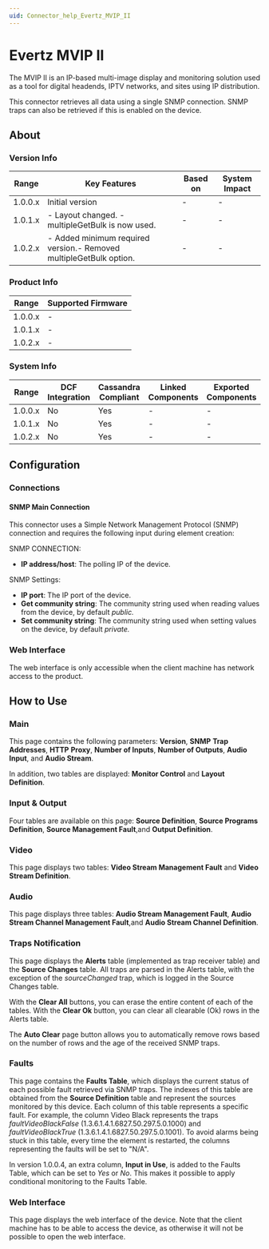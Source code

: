 ```yaml
---
uid: Connector_help_Evertz_MVIP_II
---
```


# Evertz MVIP II

The MVIP II is an IP-based multi-image display and monitoring solution used as a tool for digital headends, IPTV networks, and sites using IP distribution.

This connector retrieves all data using a single SNMP connection. SNMP traps can also be retrieved if this is enabled on the device.

## About

### Version Info

| **Range** | **Key Features**                                                    | **Based on** | **System Impact** |
|-----------|---------------------------------------------------------------------|--------------|-------------------|
| 1.0.0.x   | Initial version                                                     | \-           | \-                |
| 1.0.1.x   | \- Layout changed. - multipleGetBulk is now used.                   | \-           | \-                |
| 1.0.2.x   | \- Added minimum required version.- Removed multipleGetBulk option. | \-           | \-                |

### Product Info

| **Range** | **Supported Firmware** |
|-----------|------------------------|
| 1.0.0.x   | \-                     |
| 1.0.1.x   | \-                     |
| 1.0.2.x   | \-                     |

### System Info

| **Range** | **DCF Integration** | **Cassandra Compliant** | **Linked Components** | **Exported Components** |
|-----------|---------------------|-------------------------|-----------------------|-------------------------|
| 1.0.0.x   | No                  | Yes                     | \-                    | \-                      |
| 1.0.1.x   | No                  | Yes                     | \-                    | \-                      |
| 1.0.2.x   | No                  | Yes                     | \-                    | \-                      |

## Configuration

### Connections

#### SNMP Main Connection

This connector uses a Simple Network Management Protocol (SNMP) connection and requires the following input during element creation:

SNMP CONNECTION:

- **IP address/host**: The polling IP of the device.

SNMP Settings:

- **IP port**: The IP port of the device.
- **Get community string**: The community string used when reading values from the device, by default *public.*
- **Set community string**: The community string used when setting values on the device, by default *private.*

### Web Interface

The web interface is only accessible when the client machine has network access to the product.

## How to Use

### Main

This page contains the following parameters: **Version**, **SNMP** **Trap** **Addresses**, **HTTP** **Proxy**, **Number of Inputs**, **Number of Outputs**, **Audio Input**, and **Audio Stream**.

In addition, two tables are displayed: **Monitor Control** and **Layout Definition**.

### Input & Output

Four tables are available on this page: **Source Definition**, **Source Programs Definition**, **Source Management Fault**,and **Output Definition**.

### Video

This page displays two tables: **Video Stream Management Fault** and **Video Stream Definition**.

### Audio

This page displays three tables: **Audio Stream Management Fault**, **Audio Stream Channel Management Fault**,and **Audio Stream Channel Definition**.

### Traps Notification

This page displays the **Alerts** table (implemented as trap receiver table) and the **Source Changes** table. All traps are parsed in the Alerts table, with the exception of the *sourceChanged* trap, which is logged in the Source Changes table.

With the **Clear All** buttons, you can erase the entire content of each of the tables. With the **Clear Ok** button, you can clear all clearable (Ok) rows in the Alerts table.

The **Auto Clear** page button allows you to automatically remove rows based on the number of rows and the age of the received SNMP traps.

### Faults

This page contains the **Faults Table**, which displays the current status of each possible fault retrieved via SNMP traps. The indexes of this table are obtained from the **Source Definition** table and represent the sources monitored by this device. Each column of this table represents a specific fault. For example, the column Video Black represents the traps *faultVideoBlackFalse* (1.3.6.1.4.1.6827.50.297.5.0.1000) and *faultVideoBlackTrue* (1.3.6.1.4.1.6827.50.297.5.0.1001). To avoid alarms being stuck in this table, every time the element is restarted, the columns representing the faults will be set to "N/A".

In version 1.0.0.4, an extra column, **Input in Use**, is added to the Faults Table, which can be set to *Yes* or *No*. This makes it possible to apply conditional monitoring to the Faults Table.

### Web Interface

This page displays the web interface of the device. Note that the client machine has to be able to access the device, as otherwise it will not be possible to open the web interface.
